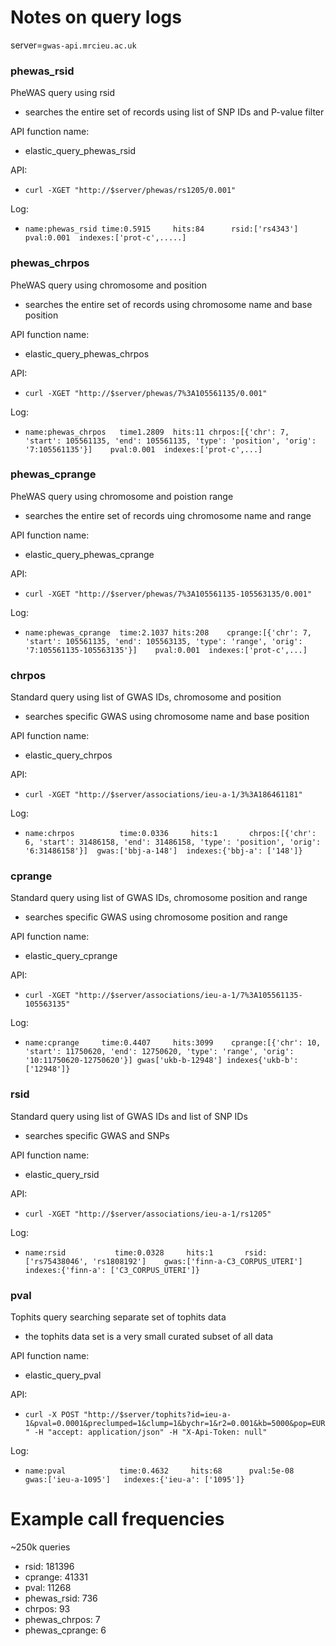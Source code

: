 
# Notes on query logs

server=`gwas-api.mrcieu.ac.uk`

### phewas_rsid

PheWAS query using rsid
- searches the entire set of records using list of SNP IDs and P-value filter 

API function name:
- elastic_query_phewas_rsid

API:
- `curl -XGET "http://$server/phewas/rs1205/0.001"`

Log:
- `name:phewas_rsid	time:0.5915	    hits:84	     rsid:['rs4343']	pval:0.001	indexes:['prot-c',.....]`


### phewas_chrpos

PheWAS query using chromosome and position
- searches the entire set of records using chromosome name and base position

API function name:
- elastic_query_phewas_chrpos

API:
- `curl -XGET "http://$server/phewas/7%3A105561135/0.001"`

Log:
- `name:phewas_chrpos	time1.2809	hits:11	chrpos:[{'chr': 7, 'start': 105561135, 'end': 105561135, 'type': 'position', 'orig': '7:105561135'}]	pval:0.001	indexes:['prot-c',...]`

### phewas_cprange

PheWAS query using chromosome and poistion range
- searches the entire set of records uing chromosome name and range

API function name:
- elastic_query_phewas_cprange

API:
- `curl -XGET "http://$server/phewas/7%3A105561135-105563135/0.001"`

Log:
- `name:phewas_cprange	time:2.1037	hits:208	cprange:[{'chr': 7, 'start': 105561135, 'end': 105563135, 'type': 'range', 'orig': '7:105561135-105563135'}]	pval:0.001	indexes:['prot-c',...]`


### chrpos

Standard query using list of GWAS IDs, chromosome and position
- searches specific GWAS using chromosome name and base position

API function name:
- elastic_query_chrpos

API:
- `curl -XGET "http://$server/associations/ieu-a-1/3%3A186461181"`

Log:
- `name:chrpos	        time:0.0336	    hits:1	     chrpos:[{'chr': 6, 'start': 31486158, 'end': 31486158, 'type': 'position', 'orig': '6:31486158'}]	gwas:['bbj-a-148']	indexes:{'bbj-a': ['148']}`

### cprange 

Standard query using list of GWAS IDs, chromosome position and range
- searches specific GWAS using chromosome position and range

API function name:
- elastic_query_cprange

API:
- `curl -XGET "http://$server/associations/ieu-a-1/7%3A105561135-105563135"`

Log:
- `name:cprange	    time:0.4407	    hits:3099	 cprange:[{'chr': 10, 'start': 11750620, 'end': 12750620, 'type': 'range', 'orig': '10:11750620-12750620'}]	gwas['ukb-b-12948']	indexes{'ukb-b': ['12948']}`

### rsid

Standard query using list of GWAS IDs and list of SNP IDs
- searches specific GWAS and SNPs

API function name:
- elastic_query_rsid

API:
- `curl -XGET "http://$server/associations/ieu-a-1/rs1205"`

Log:
- `name:rsid           time:0.0328     hits:1       rsid:['rs75438046', 'rs1808192']    gwas:['finn-a-C3_CORPUS_UTERI']  indexes:{'finn-a': ['C3_CORPUS_UTERI']}`

### pval

Tophits query searching separate set of tophits data
- the tophits data set is a very small curated subset of all data

API function name:
- elastic_query_pval

API:
- `curl -X POST "http://$server/tophits?id=ieu-a-1&pval=0.0001&preclumped=1&clump=1&bychr=1&r2=0.001&kb=5000&pop=EUR" -H "accept: application/json" -H "X-Api-Token: null"`

Log:
- `name:pval	        time:0.4632	    hits:68	     pval:5e-08	   gwas:['ieu-a-1095']	 indexes:{'ieu-a': ['1095']}`

# Example call frequencies 

~250k queries 

- rsid: 181396 
- cprange: 41331
- pval: 11268 
- phewas_rsid: 736
- chrpos: 93
- phewas_chrpos: 7 
- phewas_cprange: 6 


